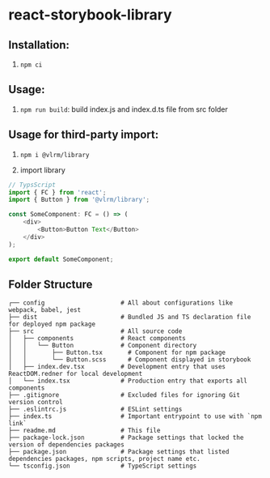 # react-storybook-library

## Installation:

1. `npm ci`


## Usage:

1. `npm run build`: build index.js and index.d.ts file from src folder


## Usage for third-party import:

1. `npm i @vlrm/library`

2. import library

```ts
// TypsScript
import { FC } from 'react';
import { Button } from '@vlrm/library';

const SomeComponent: FC = () => (
    <div>
        <Button>Button Text</Button>
    </div>
);

export default SomeComponent;
```

## Folder Structure

```
┌── config                     # All about configurations like webpack, babel, jest
├── dist                       # Bundled JS and TS declaration file for deployed npm package
├── src                        # All source code
│   ├── components             # React components
│   │   └── Button             # Component directory
│   │       ├── Button.tsx       # Component for npm package
│   │       └── Button.scss      # Component displayed in storybook
│   ├── index.dev.tsx          # Development entry that uses ReactDOM.redner for local development
│   └── index.tsx              # Production entry that exports all components
├── .gitignore                 # Excluded files for ignoring Git version control
├── .eslintrc.js               # ESLint settings
├── index.ts                   # Important entrypoint to use with `npm link`
├── readme.md                  # This file
├── package-lock.json          # Package settings that locked the version of dependencies packages
├── package.json               # Package settings that listed dependencies packages, npm scripts, project name etc.
└── tsconfig.json              # TypeScript settings
```
